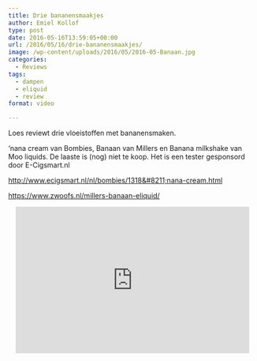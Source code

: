 ```yaml
---
title: Drie bananensmaakjes
author: Emiel Kollof
type: post
date: 2016-05-16T13:59:05+00:00
url: /2016/05/16/drie-bananensmaakjes/
image: /wp-content/uploads/2016/05/2016-05-Banaan.jpg
categories:
  - Reviews
tags:
  - dampen
  - eliquid
  - review
format: video

---
```

Loes reviewt drie vloeistoffen met bananensmaken.
  
&#8216;nana cream van Bombies, Banaan van Millers en Banana milkshake van Moo liquids. De laaste is (nog) niet te koop. Het is een tester gesponsord door E-Cigsmart.nl

http://www.ecigsmart.nl/nl/bombies/1318&#8211;nana-cream.html
  
https://www.zwoofs.nl/millers-banaan-eliquid/

<span class="embed-youtube" style="text-align:center; display: block;"><iframe class='youtube-player' type='text/html' width='474' height='297' src='https://www.youtube.com/embed/rl1fm73uGOE?version=3&#038;rel=1&#038;fs=1&#038;autohide=2&#038;showsearch=0&#038;showinfo=1&#038;iv_load_policy=1&#038;wmode=transparent' allowfullscreen='true' style='border:0;'></iframe></span>
